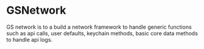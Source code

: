 # GSNetwork

GS network is to a build a network framework to handle generic functions such as api calls, user defaults, keychain methods, basic core data methods to handle api logs.
